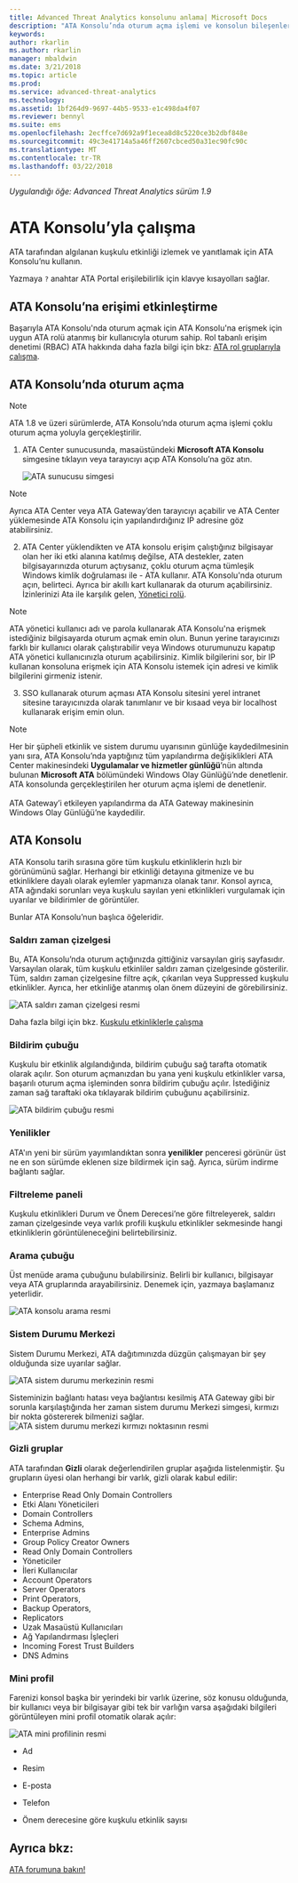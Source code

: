 ```yaml
---
title: Advanced Threat Analytics konsolunu anlama| Microsoft Docs
description: "ATA Konsolu’nda oturum açma işlemi ve konsolun bileşenleri açıklanır"
keywords: 
author: rkarlin
ms.author: rkarlin
manager: mbaldwin
ms.date: 3/21/2018
ms.topic: article
ms.prod: 
ms.service: advanced-threat-analytics
ms.technology: 
ms.assetid: 1bf264d9-9697-44b5-9533-e1c498da4f07
ms.reviewer: bennyl
ms.suite: ems
ms.openlocfilehash: 2ecffce7d692a9f1ecea8d8c5220ce3b2dbf848e
ms.sourcegitcommit: 49c3e41714a5a46ff2607cbced50a31ec90fc90c
ms.translationtype: MT
ms.contentlocale: tr-TR
ms.lasthandoff: 03/22/2018
---
```

*Uygulandığı öğe: Advanced Threat Analytics sürüm 1.9*



# <a name="working-with-the-ata-console"></a>ATA Konsolu’yla çalışma

ATA tarafından algılanan kuşkulu etkinliği izlemek ve yanıtlamak için ATA Konsolu’nu kullanın.

Yazmaya `?` anahtar ATA Portal erişilebilirlik için klavye kısayolları sağlar. 

## <a name="enabling-access-to-the-ata-console"></a>ATA Konsolu’na erişimi etkinleştirme
Başarıyla ATA Konsolu'nda oturum açmak için ATA Konsolu'na erişmek için uygun ATA rolü atanmış bir kullanıcıyla oturum sahip. Rol tabanlı erişim denetimi (RBAC) ATA hakkında daha fazla bilgi için bkz: [ATA rol gruplarıyla çalışma](ata-role-groups.md).

## <a name="logging-into-the-ata-console"></a>ATA Konsolu’nda oturum açma

>[!NOTE]
 > ATA 1.8 ve üzeri sürümlerde, ATA Konsolu’nda oturum açma işlemi çoklu oturum açma yoluyla gerçekleştirilir.

1. ATA Center sunucusunda, masaüstündeki **Microsoft ATA Konsolu** simgesine tıklayın veya tarayıcıyı açıp ATA Konsolu’na göz atın.

    ![ATA sunucusu simgesi](media/ata-server-icon.png)

 >[!NOTE]
 > Ayrıca ATA Center veya ATA Gateway’den tarayıcıyı açabilir ve ATA Center yüklemesinde ATA Konsolu için yapılandırdığınız IP adresine göz atabilirsiniz.    

2.  ATA Center yüklendikten ve ATA konsolu erişim çalıştığınız bilgisayar olan her iki etki alanına katılmış değilse, ATA destekler, zaten bilgisayarınızda oturum açtıysanız, çoklu oturum açma tümleşik Windows kimlik doğrulaması ile - ATA kullanır. ATA Konsolu'nda oturum açın, belirteci. Ayrıca bir akıllı kart kullanarak da oturum açabilirsiniz. İzinlerinizi Ata ile karşılık gelen, [Yönetici rolü](ata-role-groups.md).

 > [!NOTE]
 > ATA yönetici kullanıcı adı ve parola kullanarak ATA Konsolu'na erişmek istediğiniz bilgisayarda oturum açmak emin olun. Bunun yerine tarayıcınızı farklı bir kullanıcı olarak çalıştırabilir veya Windows oturumunuzu kapatıp ATA yönetici kullanıcınızla oturum açabilirsiniz. Kimlik bilgilerini sor, bir IP kullanan konsoluna erişmek için ATA Konsolu istemek için adresi ve kimlik bilgilerini girmeniz istenir.

3. SSO kullanarak oturum açması ATA Konsolu sitesini yerel intranet sitesine tarayıcınızda olarak tanımlanır ve bir kısaad veya bir localhost kullanarak erişim emin olun.

> [!NOTE]
> Her bir şüpheli etkinlik ve sistem durumu uyarısının günlüğe kaydedilmesinin yanı sıra, ATA Konsolu’nda yaptığınız tüm yapılandırma değişiklikleri ATA Center makinesindeki **Uygulamalar ve hizmetler günlüğü**’nün altında bulunan **Microsoft ATA** bölümündeki Windows Olay Günlüğü’nde denetlenir. ATA konsolunda gerçekleştirilen her oturum açma işlemi de denetlenir.<br></br>  ATA Gateway’i etkileyen yapılandırma da ATA Gateway makinesinin Windows Olay Günlüğü’ne kaydedilir. 



## <a name="the-ata-console"></a>ATA Konsolu

ATA Konsolu tarih sırasına göre tüm kuşkulu etkinliklerin hızlı bir görünümünü sağlar. Herhangi bir etkinliği detayına gitmenize ve bu etkinliklere dayalı olarak eylemler yapmanıza olanak tanır. Konsol ayrıca, ATA ağındaki sorunları veya kuşkulu sayılan yeni etkinlikleri vurgulamak için uyarılar ve bildirimler de görüntüler.

Bunlar ATA Konsolu’nun başlıca öğeleridir.


### <a name="attack-time-line"></a>Saldırı zaman çizelgesi

Bu, ATA Konsolu’nda oturum açtığınızda gittiğiniz varsayılan giriş sayfasıdır. Varsayılan olarak, tüm kuşkulu etkinliler saldırı zaman çizelgesinde gösterilir. Tüm, saldırı zaman çizelgesine filtre açık, çıkarılan veya Suppressed kuşkulu etkinlikler. Ayrıca, her etkinliğe atanmış olan önem düzeyini de görebilirsiniz.

![ATA saldırı zaman çizelgesi resmi](media/ATA-Suspicious-Activity-Timeline.jpg)

Daha fazla bilgi için bkz. [Kuşkulu etkinliklerle çalışma](working-with-suspicious-activities.md)

### <a name="notification-bar"></a>Bildirim çubuğu

Kuşkulu bir etkinlik algılandığında, bildirim çubuğu sağ tarafta otomatik olarak açılır. Son oturum açmanızdan bu yana yeni kuşkulu etkinlikler varsa, başarılı oturum açma işleminden sonra bildirim çubuğu açılır. İstediğiniz zaman sağ taraftaki oka tıklayarak bildirim çubuğunu açabilirsiniz.

![ATA bildirim çubuğu resmi](media/notification-bar-1.7.png)

### <a name="whats-new"></a>Yenilikler

ATA'ın yeni bir sürüm yayımlandıktan sonra **yenilikler** penceresi görünür üst ne en son sürümde eklenen size bildirmek için sağ. Ayrıca, sürüm indirme bağlantı sağlar.

### <a name="filtering-panel"></a>Filtreleme paneli

Kuşkulu etkinlikleri Durum ve Önem Derecesi’ne göre filtreleyerek, saldırı zaman çizelgesinde veya varlık profili kuşkulu etkinlikler sekmesinde hangi etkinliklerin görüntüleneceğini belirtebilirsiniz.

### <a name="search-bar"></a>Arama çubuğu

Üst menüde arama çubuğunu bulabilirsiniz. Belirli bir kullanıcı, bilgisayar veya ATA gruplarında arayabilirsiniz. Denemek için, yazmaya başlamanız yeterlidir.

![ATA konsolu arama resmi](media/ATA-console-search.png)

### <a name="health-center"></a>Sistem Durumu Merkezi

Sistem Durumu Merkezi, ATA dağıtımınızda düzgün çalışmayan bir şey olduğunda size uyarılar sağlar.

![ATA sistem durumu merkezinin resmi](media/ATA-Health-Issue.jpg)

Sisteminizin bağlantı hatası veya bağlantısı kesilmiş ATA Gateway gibi bir sorunla karşılaştığında her zaman sistem durumu Merkezi simgesi, kırmızı bir nokta göstererek bilmenizi sağlar. ![ATA sistem durumu merkezi kırmızı noktasının resmi](media/ATA-Health-Center-Alert-red-dot.png)

### <a name="sensitive-groups"></a>Gizli gruplar

ATA tarafından **Gizli** olarak değerlendirilen gruplar aşağıda listelenmiştir. Şu grupların üyesi olan herhangi bir varlık, gizli olarak kabul edilir:

- Enterprise Read Only Domain Controllers 
- Etki Alanı Yöneticileri 
- Domain Controllers 
- Schema Admins,
- Enterprise Admins 
- Group Policy Creator Owners 
- Read Only Domain Controllers 
- Yöneticiler  
- İleri Kullanıcılar  
- Account Operators  
- Server Operators   
- Print Operators,
- Backup Operators,
- Replicators 
- Uzak Masaüstü Kullanıcıları 
- Ağ Yapılandırması İşleçleri 
- Incoming Forest Trust Builders 
- DNS Admins 


### <a name="mini-profile"></a>Mini profil

Farenizi konsol başka bir yerindeki bir varlık üzerine, söz konusu olduğunda, bir kullanıcı veya bir bilgisayar gibi tek bir varlığın varsa aşağıdaki bilgileri görüntüleyen mini profil otomatik olarak açılır:

![ATA mini profilinin resmi](media/ATA-mini-profile.jpg)

-   Ad

-   Resim

-   E-posta

-   Telefon

-   Önem derecesine göre kuşkulu etkinlik sayısı



## <a name="see-also"></a>Ayrıca bkz:
[ATA forumuna bakın!](https://social.technet.microsoft.com/Forums/security/home?forum=mata)
